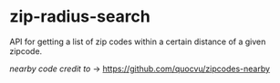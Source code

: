 # zip-radius-search
API for getting a list of zip codes within a certain distance of a given zipcode.


*nearby code credit to* -> https://github.com/quocvu/zipcodes-nearby
